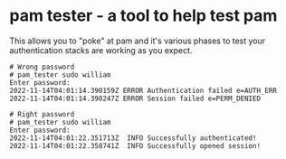 # pam tester - a tool to help test pam

This allows you to "poke" at pam and it's various phases to test your authentication stacks are
working as you expect.

	# Wrong password
	# pam_tester sudo william
	Enter password:
	2022-11-14T04:01:14.390159Z ERROR Authentication failed e=AUTH_ERR
	2022-11-14T04:01:14.390247Z ERROR Session failed e=PERM_DENIED

	# Right password
	# pam_tester sudo william
	Enter password:
	2022-11-14T04:01:22.351713Z  INFO Successfully authenticated!
	2022-11-14T04:01:22.358741Z  INFO Successfully opened session!

